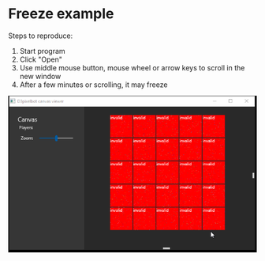 # Freeze example

Steps to reproduce:

1. Start program
2. Click "Open"
3. Use middle mouse button, mouse wheel or arrow keys to scroll in the new window
4. After a few minutes or scrolling, it may freeze

![There should be an animation here](screenshots/freeze.png)
